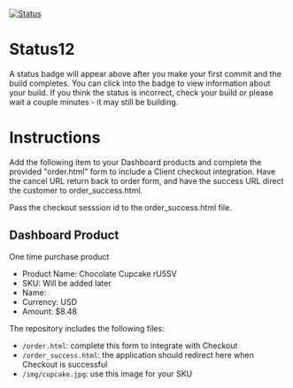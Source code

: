 [![Status](https://img.shields.io/badge/status-SUBMITTABLE%20COMMIT:%20f0497ba4c232ca59786b18bee352d47fb408fd9b-brightgreen.svg)](https://github.com/raysaavedra-work/bakery_scaffold_GPpvBZLIoHr3ZI9a/commit/f0497ba4c232ca59786b18bee352d47fb408fd9b)



# Status12

A status badge will appear above after you make your first commit and the build completes. You can click into the badge to view information about your build. If you think the status is incorrect, check your build or please wait a couple minutes - it may still be building.

# Instructions

Add the following item to your Dashboard products and complete the provided "order.html" form to include a Client checkout integration. Have the cancel URL return back to order form, and have the success URL direct the customer to order_success.html.

Pass the checkout sesssion id to the order_success.html file.

## Dashboard Product
One time purchase product
* Product Name: Chocolate Cupcake rU5SV
* SKU: Will be added later
* Name: 
* Currency: USD
* Amount: $8.48

The repository includes the following files:
* `/order.html`: complete this form to integrate with Checkout
* `/order_success.html`: the application should redirect here when Checkout is successful
* `/img/cupcake.jpg`: use this image for your SKU
